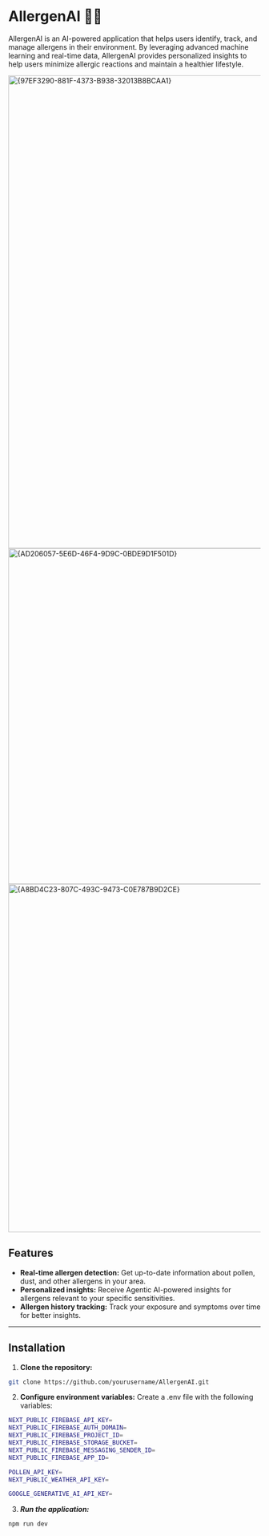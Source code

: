 # AllergenAI 🌿🤖

AllergenAI is an AI-powered application that helps users identify, track, and manage allergens in their environment. By leveraging advanced machine learning and real-time data, AllergenAI provides personalized insights to help users minimize allergic reactions and maintain a healthier lifestyle.  

<img width="1284" height="944" alt="{97EF3290-881F-4373-B938-32013B8BCAA1}" src="https://github.com/user-attachments/assets/e6071a37-4504-4722-a83b-228024f8d6c7" />
<br>
<img width="1292" height="670" alt="{AD206057-5E6D-46F4-9D9C-0BDE9D1F501D}" src="https://github.com/user-attachments/assets/da759ab6-5de8-4d12-9f2f-2e325813a19a" />
<br>
<img width="1256" height="695" alt="{A8BD4C23-807C-493C-9473-C0E787B9D2CE}" src="https://github.com/user-attachments/assets/21ee1d69-40d1-41cb-aed9-5beef58c0f39" />

## Features

- **Real-time allergen detection:** Get up-to-date information about pollen, dust, and other allergens in your area.  
- **Personalized insights:** Receive Agentic AI-powered insights for allergens relevant to your specific sensitivities.  
- **Allergen history tracking:** Track your exposure and symptoms over time for better insights.  

---

## Installation

1. **Clone the repository:**

```bash
git clone https://github.com/yourusername/AllergenAI.git
```


2. **Configure environment variables:**
Create a .env file with the following variables:
```bash
NEXT_PUBLIC_FIREBASE_API_KEY=
NEXT_PUBLIC_FIREBASE_AUTH_DOMAIN=
NEXT_PUBLIC_FIREBASE_PROJECT_ID=
NEXT_PUBLIC_FIREBASE_STORAGE_BUCKET=
NEXT_PUBLIC_FIREBASE_MESSAGING_SENDER_ID=
NEXT_PUBLIC_FIREBASE_APP_ID=

POLLEN_API_KEY=
NEXT_PUBLIC_WEATHER_API_KEY=

GOOGLE_GENERATIVE_AI_API_KEY=
```

3. ***Run the application:***

```bash
npm run dev
```
